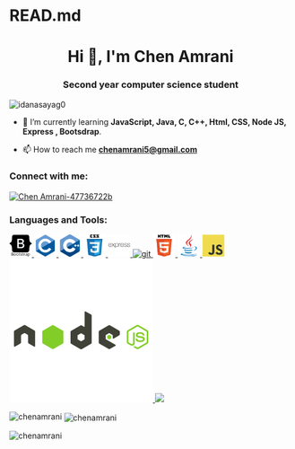 # READ.md

<h1 align="center">Hi 👋, I'm Chen Amrani</h1>
<h3 align="center">Second year computer science student</h3>

<p align="left"> <img src="https://komarev.com/ghpvc/?username=chenamrani&label=Profile%20views&color=0e75b6&style=flat" alt="idanasayag0" /> </p>

- 🌱 I’m currently learning **JavaScript, Java, C, C++, Html, CSS,  Node JS, Express , Bootsdrap**.

- 📫 How to reach me **chenamrani5@gmail.com**

<h3 align="left">Connect with me:</h3>
<p align="left">
<a href="https://www.linkedin.com/in/chen-amrani-450309234" target="blank"><img align="center" src="https://raw.githubusercontent.com/rahuldkjain/github-profile-readme-generator/master/src/images/icons/Social/linked-in-alt.svg" alt="Chen Amrani-47736722b" height="30" width="40" /></a>
</p>

<h3 align="left">Languages and Tools:</h3>
<p align="left"> <a href="https://getbootstrap.com" target="_blank" rel="noreferrer"> <img src="https://raw.githubusercontent.com/devicons/devicon/master/icons/bootstrap/bootstrap-plain-wordmark.svg" alt="bootstrap" width="40" height="40"/> </a> <a href="https://www.cprogramming.com/" target="_blank" rel="noreferrer"> <img src="https://raw.githubusercontent.com/devicons/devicon/master/icons/c/c-original.svg" alt="c" width="40" height="40"/> </a> <a href="https://www.w3schools.com/cpp/" target="_blank" rel="noreferrer"> <img src="https://raw.githubusercontent.com/devicons/devicon/master/icons/cplusplus/cplusplus-original.svg" alt="cplusplus" width="40" height="40"/> </a> <a href="https://www.w3schools.com/css/" target="_blank" rel="noreferrer"> <img src="https://raw.githubusercontent.com/devicons/devicon/master/icons/css3/css3-original-wordmark.svg" alt="css3" width="40" height="40"/> </a> <a href="https://expressjs.com" target="_blank" rel="noreferrer"> <img src="https://raw.githubusercontent.com/devicons/devicon/master/icons/express/express-original-wordmark.svg" alt="express" width="40" height="40"/> </a> <a href="https://git-scm.com/" target="_blank" rel="noreferrer"> <img src="https://www.vectorlogo.zone/logos/git-scm/git-scm-icon.svg" alt="git" width="40" height="40"/> </a> <a href="https://www.w3.org/html/" target="_blank" rel="noreferrer"> <img src="https://raw.githubusercontent.com/devicons/devicon/master/icons/html5/html5-original-wordmark.svg" alt="html5" width="40" height="40"/> </a> <a href="https://www.java.com" target="_blank" rel="noreferrer"> <img src="https://raw.githubusercontent.com/devicons/devicon/master/icons/java/java-original.svg" alt="java" width="40" height="40"/> </a> <a href="https://developer.mozilla.org/en-US/docs/Web/JavaScript" target="_blank" rel="noreferrer"> <img src="https://raw.githubusercontent.com/devicons/devicon/master/icons/javascript/javascript-original.svg" alt="javascript" width="40" height="40"/> </a> <a href="<a href="https://nodejs.org" target="_blank" rel="noreferrer"> <img src="https://raw.githubusercontent.com/devicons/devicon/master/icons/nodejs/nodejs-original-wordmark.svg"</a> <img src="https://raw.githubusercontent.com/devicons/devicon/maste width="40" height="40"/> </a> </p>

<p><img align="left" src="https://github-readme-stats.vercel.app/api/top-langs?username=chenamrani&show_icons=true&locale=en&layout=compact" alt="chenamrani" /></p>

<p>&nbsp;<img align="center" src="https://github-readme-stats.vercel.app/api?username=chenamrani&show_icons=true&locale=en" alt="chenamrani" /></p>

<p><img align="center" src="https://github-readme-streak-stats.herokuapp.com/?user=chenamrani&" alt="chenamrani" /></p>
